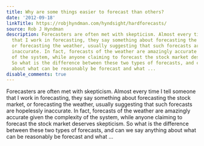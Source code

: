 ```yaml
---
title: Why are some things easier to forecast than others?
date: '2012-09-18'
linkTitle: https://robjhyndman.com/hyndsight/hardforecasts/
source: Rob J Hyndman
description: Forecasters are often met with skepticism. Almost every time I tell someone
  that I work in forecasting, they say something about forecasting the stock market,
  or forecasting the weather, usually suggesting that such forecasts are hopelessly
  inaccurate. In fact, forecasts of the weather are amazingly accurate given the complexity
  of the system, while anyone claiming to forecast the stock market deserves skepticism.
  So what is the difference between these two types of forecasts, and can we say anything
  about what can be reasonably be forecast and what ...
disable_comments: true
---
```

Forecasters are often met with skepticism. Almost every time I tell someone that I work in forecasting, they say something about forecasting the stock market, or forecasting the weather, usually suggesting that such forecasts are hopelessly inaccurate. In fact, forecasts of the weather are amazingly accurate given the complexity of the system, while anyone claiming to forecast the stock market deserves skepticism. So what is the difference between these two types of forecasts, and can we say anything about what can be reasonably be forecast and what ...